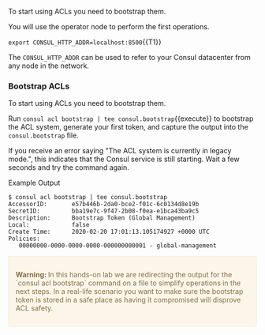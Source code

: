 
To start using ACLs you need to bootstrap them.

You will use the operator node to perform the first operations.

`export CONSUL_HTTP_ADDR=localhost:8500`{{T1}}

The `CONSUL_HTTP_ADDR` can be used to refer to your Consul datacenter from any node in the network.

### Bootstrap ACLs

To start using ACLs you need to bootstrap them.

Run `consul acl bootstrap | tee consul.bootstrap`{{execute}} to bootstrap the ACL system, generate your first token, and capture the output into the `consul.bootstrap` file.

If you receive an error saying "The ACL system is currently in legacy mode.", this indicates that the Consul service is still starting. Wait a few seconds and try the command again.

Example Output

```
$ consul acl bootstrap | tee consul.bootstrap
AccessorID:       e57b446b-2da0-bce2-f01c-6c0134d8e19b
SecretID:         bba19e7c-9f47-2b08-f0ea-e1bca43ba9c5
Description:      Bootstrap Token (Global Management)
Local:            false
Create Time:      2020-02-20 17:01:13.105174927 +0000 UTC
Policies:
   00000000-0000-0000-0000-000000000001 - global-management
```

<div style="background-color:#fcf6ea; color:#866d42; border:1px solid #f8ebcf; padding:1em; border-radius:3px;">
  <p><strong>Warning: </strong>
  In this hands-on lab we are redirecting the output for the `consul acl bootstrap` command on a file to simplify operations in the next steps. In a real-life scenario you want to make sure the bootstrap token is stored in a safe place as having it compromised will disprove ACL safety.
</p></div>


